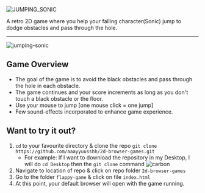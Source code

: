 ![JUMPING_SONIC](https://user-images.githubusercontent.com/80851741/190240752-0368fef7-6e81-41c8-9407-757413e0a145.png)

A retro 2D game where you help your falling character(Sonic) jump to dodge obstacles and pass through the hole.

______________________________________________________________________________________________________________________
![jumping-sonic](https://user-images.githubusercontent.com/80851741/190230243-85691d82-55c5-48a3-8275-b572f8be1f91.png)


## Game Overview
- The goal of the game is to avoid the black obstacles and pass through the hole in each obstacle.
- The game continues and your score increments as long as you don't touch a black obstacle or the floor.
- Use your mouse to jump [one mouse click = one jump]
- Few sound-effects incorporated to enhance game experience.

## Want to try it out?
1. ```cd``` to your favourite directory & clone the repo
```git clone https://github.com/aaayyuusshh/2d-browser-games.git```
    - For example: If I want to download the repository in my Desktop, I will do ```cd Desktop``` then the ```git clone``` command
 ![carbon](https://user-images.githubusercontent.com/80851741/191406201-4ad01ae3-8dd1-4d93-9f3e-cad0c53f9daf.png)
2. Navigate to location of repo & click on repo folder ```2d-browser-games```
3. Go to the folder ```flappy-game``` & click on file ```index.html```
4. At this point, your default browser will open with the game running.
